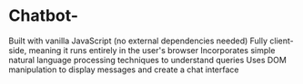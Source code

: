 # Chatbot-
Built with vanilla JavaScript (no external dependencies needed) Fully client-side, meaning it runs entirely in the user's browser Incorporates simple natural language processing techniques to understand queries Uses DOM manipulation to display messages and create a chat interface
